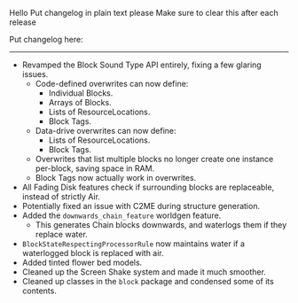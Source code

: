 Hello
Put changelog in plain text please
Make sure to clear this after each release

Put changelog here:

-----------------
- Revamped the Block Sound Type API entirely, fixing a few glaring issues.
  - Code-defined overwrites can now define:
    - Individual Blocks.
    - Arrays of Blocks.
    - Lists of ResourceLocations.
    - Block Tags.
  - Data-drive overwrites can now define:
    - Lists of ResourceLocations.
    - Block Tags.
  - Overwrites that list multiple blocks no longer create one instance per-block, saving space in RAM.
  - Block Tags now actually work in overwrites.
- All Fading Disk features check if surrounding blocks are replaceable, instead of strictly Air.
- Potentially fixed an issue with C2ME during structure generation.
- Added the `downwards_chain_feature` worldgen feature.
  - This generates Chain blocks downwards, and waterlogs them if they replace water.
- `BlockStateRespectingProcessorRule` now maintains water if a waterlogged block is replaced with air.
- Added tinted flower bed models.
- Cleaned up the Screen Shake system and made it much smoother.
- Cleaned up classes in the `block` package and condensed some of its contents.

